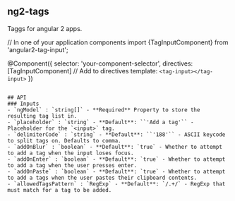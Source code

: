 ## ng2-tags ##



Taggs for angular 2 apps.

// In one of your application components
import {TagInputComponent} from 'angular2-tag-input';

@Component({
    selector: 'your-component-selector',
    directives: [TagInputComponent] // Add to directives
    template: `<tag-input></tag-input>`
})
```

## API
### Inputs
- `ngModel` : `string[]` - **Required** Property to store the resulting tag list in.
- `placeholder` : `string` - **Default**: ``'Add a tag'`` - Placeholder for the `<input>` tag.
- `delimiterCode` : `string` - **Default**: ``'188'`` - ASCII keycode to split tags on. Defaults to comma.
- `addOnBlur` : `boolean` - **Default**: `true` - Whether to attempt to add a tag when the input loses focus.
- `addOnEnter` : `boolean` - **Default**: `true` - Whether to attempt to add a tag when the user presses enter.
- `addOnPaste` : `boolean` - **Default**: `true` - Whether to attempt to add a tags when the user pastes their clipboard contents.
- `allowedTagsPattern` : `RegExp` - **Default**: `/.+/` - RegExp that must match for a tag to be added.
